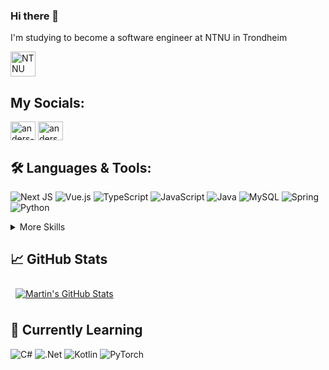 ### Hi there 👋
I'm studying to become a software engineer at NTNU in Trondheim

<a href="https://www.ntnu.no/studier/bidata" target="_blank"><img alt="NTNU" src="https://upload.wikimedia.org/wikipedia/commons/4/4c/Logo-Ntnu.svg" alt="ntnu" width="40" height="40" /></a>


## My Socials: 

<a href="https://www.linkedin.com/in/anders-heft%C3%B8y-carlsen-4baa73211/" target="_blank"><img align="center" src="https://raw.githubusercontent.com/rahuldkjain/github-profile-readme-generator/master/src/images/icons/Social/linked-in-alt.svg" alt="anders-heftøy-carlsen-4baa73211" height="30" width="40" /></a>
<a href="https://www.instagram.com/andershc01" target="blank"><img align="center" src="https://raw.githubusercontent.com/rahuldkjain/github-profile-readme-generator/master/src/images/icons/Social/instagram.svg" alt="andershc01" height="30" width="40" /></a>


## 🛠️ Languages & Tools:

![Next JS](https://img.shields.io/badge/Next-black?style=for-the-badge&logo=next.js&logoColor=white)
![Vue.js](https://img.shields.io/badge/vuejs-%2335495e.svg?style=for-the-badge&logo=vuedotjs&logoColor=%234FC08D)
![TypeScript](https://img.shields.io/badge/typescript-%23007ACC.svg?style=for-the-badge&logo=typescript&logoColor=white)
![JavaScript](https://img.shields.io/badge/javascript-%23323330.svg?style=for-the-badge&logo=javascript&logoColor=%23F7DF1E)
![Java](https://img.shields.io/badge/java-%23ED8B00.svg?style=for-the-badge&logo=java&logoColor=white)
![MySQL](https://img.shields.io/badge/mysql-%2300f.svg?style=for-the-badge&logo=mysql&logoColor=white)
![Spring](https://img.shields.io/badge/spring-%236DB33F.svg?style=for-the-badge&logo=spring&logoColor=white)
![Python](https://img.shields.io/badge/python-3670A0?style=for-the-badge&logo=python&logoColor=ffdd54)

<details>
<summary>More Skills</summary>
<br>

![CSS3](https://img.shields.io/badge/css3-%231572B6.svg?style=for-the-badge&logo=css3&logoColor=white)
![TailwindCSS](https://img.shields.io/badge/tailwindcss-%2338B2AC.svg?style=for-the-badge&logo=tailwind-css&logoColor=white)

<br>

![Postman](https://img.shields.io/badge/Postman-FF6C37?style=for-the-badge&logo=postman&logoColor=white)
![GitHub](https://img.shields.io/badge/github-%23121011.svg?style=for-the-badge&logo=github&logoColor=white)
![GitLab](https://img.shields.io/badge/gitlab-%23181717.svg?style=for-the-badge&logo=gitlab&logoColor=white)
![Notion](https://img.shields.io/badge/Notion-%23000000.svg?style=for-the-badge&logo=notion&logoColor=white)
![Azure](https://img.shields.io/badge/azure-%230072C6.svg?style=for-the-badge&logo=microsoftazure&logoColor=white)
![Chart.js](https://img.shields.io/badge/chart.js-F5788D.svg?style=for-the-badge&logo=chart.js&logoColor=white)
![JWT](https://img.shields.io/badge/JWT-black?style=for-the-badge&logo=JSON%20web%20tokens)
 
<br>
 
 ![Jest](https://img.shields.io/badge/-jest-%23C21325?style=for-the-badge&logo=jest&logoColor=white)
</details>



## &#x1f4c8; GitHub Stats

<a href="https://github.com/andershc">
  <img align="center" style="margin:0.5rem" src="https://github-readme-stats.vercel.app/api?username=andershc&show_icons=true&line_height=27&count_private=true&title_color=ffffff&text_color=c9cacc&icon_color=4AB097&bg_color=1A2B34" alt="Martin's GitHub Stats" />
</a>

## 📖 Currently Learning
![C#](https://img.shields.io/badge/c%23-%23239120.svg?style=for-the-badge&logo=c-sharp&logoColor=white)
![.Net](https://img.shields.io/badge/.NET-5C2D91?style=for-the-badge&logo=.net&logoColor=white)
![Kotlin](https://img.shields.io/badge/kotlin-%237F52FF.svg?style=for-the-badge&logo=kotlin&logoColor=white)
![PyTorch](https://img.shields.io/badge/PyTorch-%23EE4C2C.svg?style=for-the-badge&logo=PyTorch&logoColor=white)


